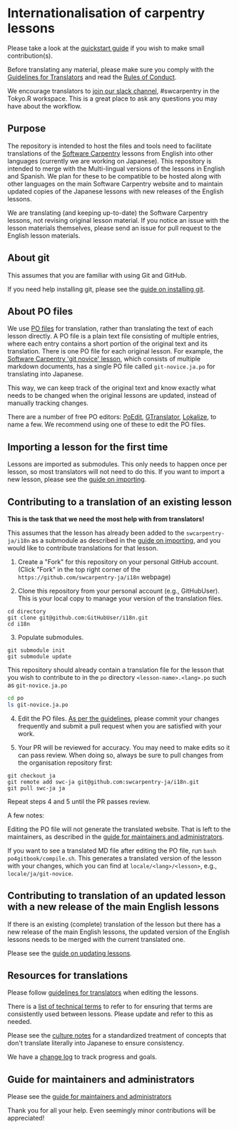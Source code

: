 # Internationalisation of carpentry lessons

Please take a look at the [quickstart guide](quickstart.md) if you wish to make small contribution(s).

Before translating any material, please make sure you comply with the [Guidelines for Translators](TranslatorGuidelines.md) and read the [Rules of Conduct](rules.md).

We encourage translators to [join our slack channel](https://r-wakalang.herokuapp.com/), #swcarpentry in the Tokyo.R workspace. This is a great place to ask any questions you may have about the workflow.

## Purpose

The repository is intended to host the files and tools need to facilitate translations of the [Software Carpentry](https://software-carpentry.org/) lessons
from English into other languages (currently we are working on Japanese). This repository is intended to merge with the Multi-lingual versions of the lessons
in English and Spanish. We plan for these to be compatible to be hosted along with other languages on the main
Software Carpentry website and to maintain updated copies of the Japanese lessons with new releases of the
English lessons.

We are translating (and keeping up-to-date) the Software Carpentry lessons, not revising original lesson material.
If you notice an issue with the lesson materials themselves, please send an issue for pull request to the English lesson materials.

## About git

This assumes that you are familiar with using Git and GitHub.

If you need help installing git, please see the [guide on installing git](git.md).

## About PO files

We use [PO files](https://www.gnu.org/software/gettext/manual/html_node/PO-Files.html) for translation, rather than translating the text of each lesson directly. A PO file is a plain text file consisting of multiple entries, where each entry contains a short portion of the original text and its translation. There is one PO file for each original lesson. For example, the [Software Carpentry 'git novice' lesson](https://github.com/swcarpentry/git-novice), which consists of multiple markdown documents, has a single PO file called `git-novice.ja.po` for translating into Japanese.

This way, we can keep track of the original text and know exactly what needs to be changed when the original lessons are updated, instead of manually tracking changes.

There are a number of free PO editors: [PoEdit](http://www.poedit.net),
[GTranslator](https://wiki.gnome.org/Apps/Gtranslator), [Lokalize](https://userbase.kde.org/Lokalize), to name a few. We recommend using one of these to edit the PO files.

## Importing a lesson for the first time

Lessons are imported as submodules. This only needs to happen once per lesson, so most translators will not need to do this. If you want to import a new lesson, please see the [guide on importing](importing.md).

## Contributing to a translation of an existing lesson

**This is the task that we need the most help with from translators!**

This assumes that the lesson has already been added to the `swcarpentry-ja/i18n` as a submodule as described in the [guide on importing](importing.md), and you would like to contribute translations for that lesson.

1. Create a "Fork" for this repository on your personal GitHub account. (Click "Fork" in the top right
  corner of the `https://github.com/swcarpentry-ja/i18n` webpage)

2. Clone this repository from your personal account (e.g., GitHubUser). This is your local copy to manage your version of
 the translation files.

```
cd directory
git clone git@github.com:GitHubUser/i18n.git
cd i18n
```

3. Populate submodules.

```
git submodule init
git submodule update
```

This repository should already contain a translation file for the lesson that you wish to contribute to in the `po` directory `<lesson-name>.<lang>.po` such as `git-novice.ja.po`

```bash
cd po
ls git-novice.ja.po
```

4. Edit the PO files. [As per the guidelines](rules.md), please commit your changes frequently and submit a pull request when you are satisfied with your work.

5. Your PR will be reviewed for accuracy. You may need to make edits so it can pass review. When doing so, always be sure to pull changes from the organisation repository first:

```
git checkout ja
git remote add swc-ja git@github.com:swcarpentry-ja/i18n.git
git pull swc-ja ja
```

Repeat steps 4 and 5 until the PR passes review.

A few notes:

Editing the PO file will not generate the translated website. That is left to the maintainers, as described in the [guide for maintainers and administrators](admin.md).

If you want to see a translated MD file after editing the PO file, run `bash po4gitbook/compile.sh`. This generates a translated version of the lesson with your changes, which you can find at `locale/<lang>/<lesson>`, e.g., `locale/ja/git-novice`.

## Contributing to translation of an updated lesson with a new release of the main English lessons

If there is an existing (complete) translation of the lesson but
  there has a new release of the main English lessons, the updated version
  of the English lessons needs to be merged with the current translated one.

Please see the [guide on updating lessons](updating.md).

## Resources for translations

Please follow [guidelines for translators](TranslatorGuidelines.md) when editing the lessons.

There is a [list of technical terms](https://github.com/swcarpentry-ja/i18n/wiki/Glossary-for-technical-terms) to refer to for ensuring that terms are consistently used between lessons. Please update and refer to this as needed.

Please see the [culture notes](CultureNotes.md) for a standardized treatment of concepts that don't translate literally into Japanese to ensure consistency.

We have a [change log](ChangeLog.md) to track progress and goals.

## Guide for maintainers and administrators

Please see the [guide for maintainers and administrators](admin.md)

Thank you for all your help. Even seemingly minor contributions will be appreciated!
